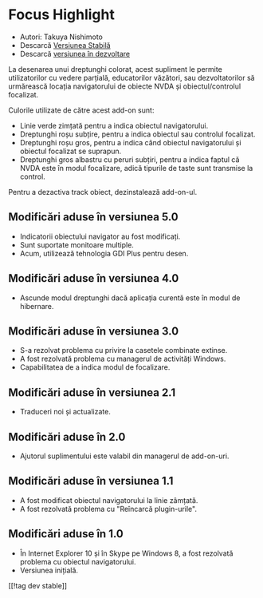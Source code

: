 # Focus Highlight #

* Autori: Takuya Nishimoto
* Descarcă [Versiunea Stabilă][2]
* Descarcă [versiunea în dezvoltare][1]

La desenarea unui dreptunghi colorat, acest supliment le permite
utilizatorilor cu vedere parțială, educatorilor văzători, sau
dezvoltatorilor să urmărească locația navigatorului de obiecte NVDA și
obiectul/controlul focalizat.

Culorile utilizate de către acest add-on sunt:

* Linie verde zimțată pentru a indica obiectul navigatorului.
* Dreptunghi roșu subțire, pentru a indica obiectul sau controlul focalizat.
* Dreptunghi roșu gros, pentru a indica când obiectul navigatorului și
  obiectul focalizat se suprapun.
* Dreptunghi gros albastru cu peruri subțiri, pentru a indica faptul că NVDA
  este în modul focalizare, adică tipurile de taste sunt transmise la
  control.

Pentru a dezactiva track obiect, dezinstalează add-on-ul.

## Modificări aduse în versiunea 5.0 ##

* Indicatorii obiectului navigator au fost modificați.
* Sunt suportate monitoare multiple.
* Acum, utilizează tehnologia GDI Plus pentru desen.

## Modificări aduse în versiunea 4.0 ##

* Ascunde modul dreptunghi dacă aplicația curentă este în modul de
  hibernare.

## Modificări aduse în versiunea 3.0 ##

* S-a rezolvat problema cu privire la casetele combinate extinse.
* A fost rezolvată problema cu managerul de activități Windows.
* Capabilitatea de a indica modul de focalizare.

## Modificări aduse în versiunea 2.1 ##

* Traduceri noi și actualizate.

## Modificări aduse în 2.0 ##

* Ajutorul suplimentului este valabil din managerul de add-on-uri.

## Modificări aduse în versiunea 1.1 ##

* A fost modificat obiectul navigatorului la linie zâmțată.
* A fost rezolvată problema cu "Reîncarcă plugin-urile".

## Modificări aduse în 1.0 ##

* În Internet Explorer 10 și în Skype pe Windows 8, a fost rezolvată
  problema cu obiectul navigatorului.
* Versiunea inițială.


[[!tag dev stable]]

[1]: https://addons.nvda-project.org/files/get.php?file=fh-dev

[2]: https://addons.nvda-project.org/files/get.php?file=fh

